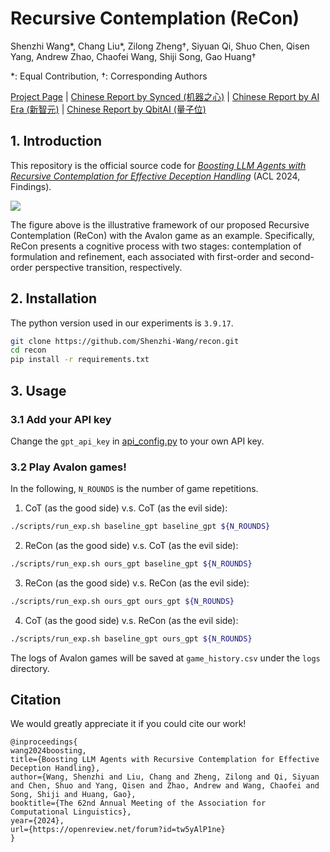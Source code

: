 # Recursive Contemplation (ReCon)

Shenzhi Wang*, Chang Liu*, Zilong Zheng†, Siyuan Qi, Shuo Chen, Qisen Yang, Andrew Zhao, Chaofei Wang, Shiji Song, Gao Huang†

*: Equal Contribution, †: Corresponding Authors

[Project Page](https://shenzhi-wang.github.io/avalon_recon/) | [Chinese Report by Synced (机器之心)](https://mp.weixin.qq.com/s/TglUikgaQe17XTP29cF9Uw) | [Chinese Report by AI Era (新智元)](https://mp.weixin.qq.com/s/lf5tMVLuWjRAzADLgxdVig) | [Chinese Report by QbitAI (量子位)](https://mp.weixin.qq.com/s/wxBzWBC_aCJPgpstrDBJgw)


## 1. Introduction

This repository is the official source code for [*Boosting LLM Agents with Recursive Contemplation for Effective Deception Handling*](https://openreview.net/pdf?id=tw5yAlP1ne) (ACL 2024, Findings). 

![](imgs/teaser.png)

The figure above is the illustrative framework of our proposed Recursive Contemplation (ReCon) with the Avalon game as an example. Specifically, ReCon presents a cognitive process with two stages: contemplation of formulation and refinement, each associated with first-order and second-order perspective transition, respectively.

## 2. Installation

The python version used in our experiments is `3.9.17`.

```bash
git clone https://github.com/Shenzhi-Wang/recon.git
cd recon
pip install -r requirements.txt 
```

## 3. Usage

### 3.1 Add your API key

Change the `gpt_api_key` in [api_config.py](api_config.py) to your own API key.

### 3.2 Play Avalon games!

In the following, `N_ROUNDS` is the number of game repetitions.

1. CoT (as the good side) v.s. CoT (as the evil side):

```bash
./scripts/run_exp.sh baseline_gpt baseline_gpt ${N_ROUNDS}
```

2. ReCon (as the good side) v.s. CoT (as the evil side):

```bash
./scripts/run_exp.sh ours_gpt baseline_gpt ${N_ROUNDS}
```

3. ReCon (as the good side) v.s. ReCon (as the evil side):

```bash
./scripts/run_exp.sh ours_gpt ours_gpt ${N_ROUNDS}
```

4. CoT (as the good side) v.s. ReCon (as the evil side):

```bash
./scripts/run_exp.sh baseline_gpt ours_gpt ${N_ROUNDS}
```

The logs of Avalon games will be saved at `game_history.csv` under the `logs` directory.


## Citation
We would greatly appreciate it if you could cite our work!

```
@inproceedings{
wang2024boosting,
title={Boosting LLM Agents with Recursive Contemplation for Effective Deception Handling},
author={Wang, Shenzhi and Liu, Chang and Zheng, Zilong and Qi, Siyuan and Chen, Shuo and Yang, Qisen and Zhao, Andrew and Wang, Chaofei and Song, Shiji and Huang, Gao},
booktitle={The 62nd Annual Meeting of the Association for Computational Linguistics},
year={2024},
url={https://openreview.net/forum?id=tw5yAlP1ne}
}
```
